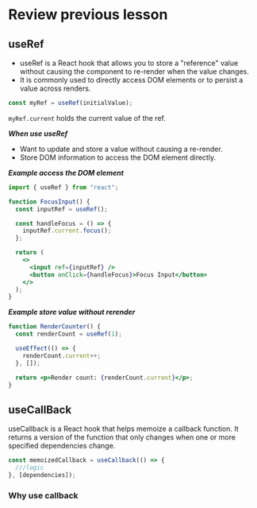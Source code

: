 # Review previous lesson

## useRef

- useRef is a React hook that allows you to store a "reference" value without causing the component to re-render when the value changes.
- It is commonly used to directly access DOM elements or to persist a value across renders.

```jsx
const myRef = useRef(initialValue);
```

`myRef.current` holds the current value of the ref.

**_When use useRef_**

- Want to update and store a value without causing a re-render.
- Store DOM information to access the DOM element directly.

**_Example access the DOM element_**

```jsx
import { useRef } from "react";

function FocusInput() {
  const inputRef = useRef();

  const handleFocus = () => {
    inputRef.current.focus();
  };

  return (
    <>
      <input ref={inputRef} />
      <button onClick={handleFocus}>Focus Input</button>
    </>
  );
}
```

_**Example store value without rerender**_

```jsx
function RenderCounter() {
  const renderCount = useRef(1);

  useEffect(() => {
    renderCount.current++;
  }, []);

  return <p>Render count: {renderCount.current}</p>;
}
```

## useCallBack

useCallback is a React hook that helps memoize a callback function. It returns a version of the function that only changes when one or more specified dependencies change.

```jsx
const memoizedCallback = useCallback(() => {
  ///logic
}, [dependencies]);
```

### Why use callback
